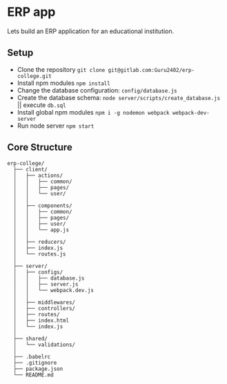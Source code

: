 # ERP app
Lets build an ERP application for an educational institution.

## Setup
- Clone the repository `git clone git@gitlab.com:Guru2402/erp-college.git`
- Install npm modules `npm install`
- Change the database configuration: `config/database.js`
- Create the database schema: `node server/scripts/create_database.js` || execute `db.sql`
- Install global npm modules `npm i -g nodemon webpack webpack-dev-server`
- Run node server `npm start`

## Core Structure
    erp-college/
      ├── client/
      │   ├── actions/
      │   │   ├── common/
      │   │   ├── pages/
      │   │   └── user/
      │   │
      │   ├── components/
      │   │   ├── common/
      │   │   ├── pages/
      │   │   ├── user/
      │   │   └── app.js
      │   │
      │   ├── reducers/
      │   ├── index.js
      │   └── routes.js
      │
      ├── server/
      │   ├── configs/
      │   │   ├── database.js
      │   │   ├── server.js
      │   │   └── webpack.dev.js
      │   │
      │   ├── middlewares/
      │   ├── controllers/
      │   ├── routes/
      │   ├── index.html
      │   └── index.js
      │
      ├── shared/
      │   └── validations/
      │
      ├── .babelrc
      ├── .gitignore
      ├── package.json
      └── README.md

